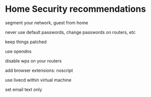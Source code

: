 # Home Security recommendations
segment your network, guest from home

never use default passwords, change passwords on routers, etc

keep things patched

use opendns

disable wps on your routers

add browser extensions: noscript

use livecd within virtual machine

set email text only
